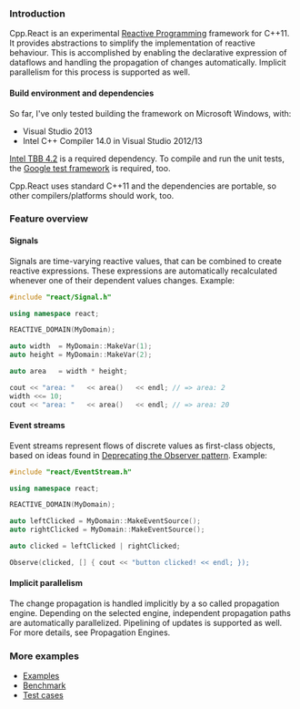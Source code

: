 ### Introduction

Cpp.React is an experimental [Reactive Programming](http://en.wikipedia.org/wiki/Reactive_programming) framework for C++11.
It provides abstractions to simplify the implementation of reactive behaviour.
This is accomplished by enabling the declarative expression of dataflows and handling the propagation of changes automatically.
Implicit parallelism for this process is supported as well.

#### Build environment and dependencies

So far, I've only tested building the framework on Microsoft Windows, with:
* Visual Studio 2013
* Intel C++ Compiler 14.0 in Visual Studio 2012/13

[Intel TBB 4.2](https://www.threadingbuildingblocks.org/) is a required dependency.
To compile and run the unit tests, the [Google test framework](https://code.google.com/p/googletest/) is required, too.

Cpp.React uses standard C++11 and the dependencies are portable, so other compilers/platforms should work, too.


### Feature overview

#### Signals

Signals are time-varying reactive values, that can be combined to create reactive expressions.
These expressions are automatically recalculated whenever one of their dependent values changes.
Example:

```C++
#include "react/Signal.h"

using namespace react;

REACTIVE_DOMAIN(MyDomain);

auto width  = MyDomain::MakeVar(1);
auto height = MyDomain::MakeVar(2);

auto area   = width * height;

cout << "area: "   << area()   << endl; // => area: 2
width <<= 10;
cout << "area: "   << area()   << endl; // => area: 20
```

#### Event streams

Event streams represent flows of discrete values as first-class objects, based on ideas found in [Deprecating the Observer pattern](infoscience.epfl.ch/record/176887/files/DeprecatingObservers2012.pdf). Example:

```C++
#include "react/EventStream.h"

using namespace react;

REACTIVE_DOMAIN(MyDomain);

auto leftClicked = MyDomain::MakeEventSource();
auto rightClicked = MyDomain::MakeEventSource();

auto clicked = leftClicked | rightClicked;

Observe(clicked, [] { cout << "button clicked! << endl; });
```

#### Implicit parallelism

The change propagation is handled implicitly by a so called propagation engine.
Depending on the selected engine, independent propagation paths are automatically parallelized.
Pipelining of updates is supported as well.
For more details, see Propagation Engines.


### More examples

* [Examples](https://github.com/schlangster/cpp.react/blob/master/src/sandbox/Main.cpp)
* [Benchmark](https://github.com/schlangster/cpp.react/blob/master/src/benchmark/BenchmarkLifeSim.h)
* [Test cases](https://github.com/schlangster/cpp.react/tree/master/src/test)
